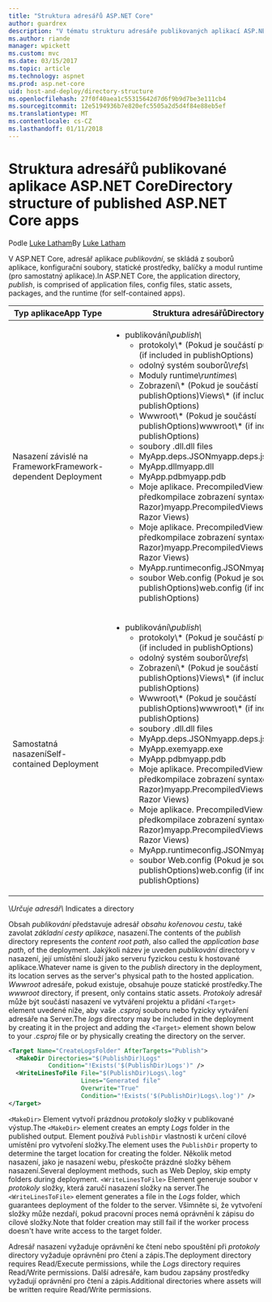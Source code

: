 ```yaml
---
title: "Struktura adresářů ASP.NET Core"
author: guardrex
description: "V tématu strukturu adresáře publikovaných aplikací ASP.NET Core."
ms.author: riande
manager: wpickett
ms.custom: mvc
ms.date: 03/15/2017
ms.topic: article
ms.technology: aspnet
ms.prod: asp.net-core
uid: host-and-deploy/directory-structure
ms.openlocfilehash: 27f0f40aea1c55315642d7d6f9b9d7be3e111cb4
ms.sourcegitcommit: 12e5194936b7e820efc5505a2d5d4f84e88eb5ef
ms.translationtype: MT
ms.contentlocale: cs-CZ
ms.lasthandoff: 01/11/2018
---
```

# <a name="directory-structure-of-published-aspnet-core-apps"></a><span data-ttu-id="21a15-103">Struktura adresářů publikované aplikace ASP.NET Core</span><span class="sxs-lookup"><span data-stu-id="21a15-103">Directory structure of published ASP.NET Core apps</span></span>

<span data-ttu-id="21a15-104">Podle [Luke Latham](https://github.com/guardrex)</span><span class="sxs-lookup"><span data-stu-id="21a15-104">By [Luke Latham](https://github.com/guardrex)</span></span>

<span data-ttu-id="21a15-105">V ASP.NET Core, adresář aplikace *publikování*, se skládá z souborů aplikace, konfigurační soubory, statické prostředky, balíčky a modul runtime (pro samostatný aplikace).</span><span class="sxs-lookup"><span data-stu-id="21a15-105">In ASP.NET Core, the application directory, *publish*, is comprised of application files, config files, static assets, packages, and the runtime (for self-contained apps).</span></span>

| <span data-ttu-id="21a15-106">Typ aplikace</span><span class="sxs-lookup"><span data-stu-id="21a15-106">App Type</span></span>                       | <span data-ttu-id="21a15-107">Struktura adresářů</span><span class="sxs-lookup"><span data-stu-id="21a15-107">Directory Structure</span></span> |
| ------------------------------ | ------------------- |
| <span data-ttu-id="21a15-108">Nasazení závislé na Framework</span><span class="sxs-lookup"><span data-stu-id="21a15-108">Framework-dependent Deployment</span></span> | <ul><li><span data-ttu-id="21a15-109">publikování\\*</span><span class="sxs-lookup"><span data-stu-id="21a15-109">publish\\*</span></span><ul><li><span data-ttu-id="21a15-110">protokoly\\* (Pokud je součástí publishOptions)</span><span class="sxs-lookup"><span data-stu-id="21a15-110">logs\\* (if included in publishOptions)</span></span></li><li><span data-ttu-id="21a15-111">odolný systém souborů\\*</span><span class="sxs-lookup"><span data-stu-id="21a15-111">refs\\*</span></span></li><li><span data-ttu-id="21a15-112">Moduly runtime\\*</span><span class="sxs-lookup"><span data-stu-id="21a15-112">runtimes\\*</span></span></li><li><span data-ttu-id="21a15-113">Zobrazení\\* (Pokud je součástí publishOptions)</span><span class="sxs-lookup"><span data-stu-id="21a15-113">Views\\* (if included in publishOptions)</span></span></li><li><span data-ttu-id="21a15-114">Wwwroot\\* (Pokud je součástí publishOptions)</span><span class="sxs-lookup"><span data-stu-id="21a15-114">wwwroot\\* (if included in publishOptions)</span></span></li><li><span data-ttu-id="21a15-115">soubory .dll</span><span class="sxs-lookup"><span data-stu-id="21a15-115">.dll files</span></span></li><li><span data-ttu-id="21a15-116">MyApp.deps.JSON</span><span class="sxs-lookup"><span data-stu-id="21a15-116">myapp.deps.json</span></span></li><li><span data-ttu-id="21a15-117">MyApp.dll</span><span class="sxs-lookup"><span data-stu-id="21a15-117">myapp.dll</span></span></li><li><span data-ttu-id="21a15-118">MyApp.pdb</span><span class="sxs-lookup"><span data-stu-id="21a15-118">myapp.pdb</span></span></li><li><span data-ttu-id="21a15-119">Moje aplikace. PrecompiledViews.dll (Pokud předkompilace zobrazení syntaxe Razor)</span><span class="sxs-lookup"><span data-stu-id="21a15-119">myapp.PrecompiledViews.dll (if precompiling Razor Views)</span></span></li><li><span data-ttu-id="21a15-120">Moje aplikace. PrecompiledViews.pdb (Pokud předkompilace zobrazení syntaxe Razor)</span><span class="sxs-lookup"><span data-stu-id="21a15-120">myapp.PrecompiledViews.pdb (if precompiling Razor Views)</span></span></li><li><span data-ttu-id="21a15-121">MyApp.runtimeconfig.JSON</span><span class="sxs-lookup"><span data-stu-id="21a15-121">myapp.runtimeconfig.json</span></span></li><li><span data-ttu-id="21a15-122">soubor Web.config (Pokud je součástí publishOptions)</span><span class="sxs-lookup"><span data-stu-id="21a15-122">web.config (if included in publishOptions)</span></span></li></ul></li></ul> |
| <span data-ttu-id="21a15-123">Samostatná nasazení</span><span class="sxs-lookup"><span data-stu-id="21a15-123">Self-contained Deployment</span></span>      | <ul><li><span data-ttu-id="21a15-124">publikování\\*</span><span class="sxs-lookup"><span data-stu-id="21a15-124">publish\\*</span></span><ul><li><span data-ttu-id="21a15-125">protokoly\\* (Pokud je součástí publishOptions)</span><span class="sxs-lookup"><span data-stu-id="21a15-125">logs\\* (if included in publishOptions)</span></span></li><li><span data-ttu-id="21a15-126">odolný systém souborů\\*</span><span class="sxs-lookup"><span data-stu-id="21a15-126">refs\\*</span></span></li><li><span data-ttu-id="21a15-127">Zobrazení\\* (Pokud je součástí publishOptions)</span><span class="sxs-lookup"><span data-stu-id="21a15-127">Views\\* (if included in publishOptions)</span></span></li><li><span data-ttu-id="21a15-128">Wwwroot\\* (Pokud je součástí publishOptions)</span><span class="sxs-lookup"><span data-stu-id="21a15-128">wwwroot\\* (if included in publishOptions)</span></span></li><li><span data-ttu-id="21a15-129">soubory .dll</span><span class="sxs-lookup"><span data-stu-id="21a15-129">.dll files</span></span></li><li><span data-ttu-id="21a15-130">MyApp.deps.JSON</span><span class="sxs-lookup"><span data-stu-id="21a15-130">myapp.deps.json</span></span></li><li><span data-ttu-id="21a15-131">MyApp.exe</span><span class="sxs-lookup"><span data-stu-id="21a15-131">myapp.exe</span></span></li><li><span data-ttu-id="21a15-132">MyApp.pdb</span><span class="sxs-lookup"><span data-stu-id="21a15-132">myapp.pdb</span></span></li><li><span data-ttu-id="21a15-133">Moje aplikace. PrecompiledViews.dll (Pokud předkompilace zobrazení syntaxe Razor)</span><span class="sxs-lookup"><span data-stu-id="21a15-133">myapp.PrecompiledViews.dll (if precompiling Razor Views)</span></span></li><li><span data-ttu-id="21a15-134">Moje aplikace. PrecompiledViews.pdb (Pokud předkompilace zobrazení syntaxe Razor)</span><span class="sxs-lookup"><span data-stu-id="21a15-134">myapp.PrecompiledViews.pdb (if precompiling Razor Views)</span></span></li><li><span data-ttu-id="21a15-135">MyApp.runtimeconfig.JSON</span><span class="sxs-lookup"><span data-stu-id="21a15-135">myapp.runtimeconfig.json</span></span></li><li><span data-ttu-id="21a15-136">soubor Web.config (Pokud je součástí publishOptions)</span><span class="sxs-lookup"><span data-stu-id="21a15-136">web.config (if included in publishOptions)</span></span></li></ul></li></ul> |
<span data-ttu-id="21a15-137">\\*Určuje adresář</span><span class="sxs-lookup"><span data-stu-id="21a15-137">\\* Indicates a directory</span></span>

<span data-ttu-id="21a15-138">Obsah *publikování* představuje adresář *obsahu kořenovou cestu*, také zavolat *základní cesty aplikace*, nasazení.</span><span class="sxs-lookup"><span data-stu-id="21a15-138">The contents of the *publish* directory represents the *content root path*, also called the *application base path*, of the deployment.</span></span> <span data-ttu-id="21a15-139">Jakýkoli název je uveden *publikování* directory v nasazení, její umístění slouží jako serveru fyzickou cestu k hostované aplikace.</span><span class="sxs-lookup"><span data-stu-id="21a15-139">Whatever name is given to the *publish* directory in the deployment, its location serves as the server's physical path to the hosted application.</span></span> <span data-ttu-id="21a15-140">*Wwwroot* adresáře, pokud existuje, obsahuje pouze statické prostředky.</span><span class="sxs-lookup"><span data-stu-id="21a15-140">The *wwwroot* directory, if present, only contains static assets.</span></span> <span data-ttu-id="21a15-141">*Protokoly* adresář může být součástí nasazení ve vytváření projektu a přidání `<Target>` element uvedené níže, aby vaše *.csproj* souboru nebo fyzicky vytváření adresáře na Server.</span><span class="sxs-lookup"><span data-stu-id="21a15-141">The *logs* directory may be included in the deployment by creating it in the project and adding the `<Target>` element shown below to your *.csproj* file or by physically creating the directory on the server.</span></span>

```xml
<Target Name="CreateLogsFolder" AfterTargets="Publish">
  <MakeDir Directories="$(PublishDir)Logs" 
           Condition="!Exists('$(PublishDir)Logs')" />
  <WriteLinesToFile File="$(PublishDir)Logs\.log" 
                    Lines="Generated file" 
                    Overwrite="True" 
                    Condition="!Exists('$(PublishDir)Logs\.log')" />
</Target>
```

<span data-ttu-id="21a15-142">`<MakeDir>` Element vytvoří prázdnou *protokoly* složky v publikované výstup.</span><span class="sxs-lookup"><span data-stu-id="21a15-142">The `<MakeDir>` element creates an empty *Logs* folder in the published output.</span></span> <span data-ttu-id="21a15-143">Element používá `PublishDir` vlastnosti k určení cílové umístění pro vytvoření složky.</span><span class="sxs-lookup"><span data-stu-id="21a15-143">The element uses the `PublishDir` property to determine the target location for creating the folder.</span></span> <span data-ttu-id="21a15-144">Několik metod nasazení, jako je nasazení webu, přeskočte prázdné složky během nasazení.</span><span class="sxs-lookup"><span data-stu-id="21a15-144">Several deployment methods, such as Web Deploy, skip empty folders during deployment.</span></span> <span data-ttu-id="21a15-145">`<WriteLinesToFile>` Element generuje soubor v *protokoly* složky, která zaručí nasazení složky na server.</span><span class="sxs-lookup"><span data-stu-id="21a15-145">The `<WriteLinesToFile>` element generates a file in the *Logs* folder, which guarantees deployment of the folder to the server.</span></span> <span data-ttu-id="21a15-146">Všimněte si, že vytvoření složky může nezdaří, pokud pracovní proces nemá oprávnění k zápisu do cílové složky.</span><span class="sxs-lookup"><span data-stu-id="21a15-146">Note that folder creation may still fail if the worker process doesn't have write access to the target folder.</span></span>

<span data-ttu-id="21a15-147">Adresář nasazení vyžaduje oprávnění ke čtení nebo spouštění při *protokoly* directory vyžaduje oprávnění pro čtení a zápis.</span><span class="sxs-lookup"><span data-stu-id="21a15-147">The deployment directory requires Read/Execute permissions, while the *Logs* directory requires Read/Write permissions.</span></span> <span data-ttu-id="21a15-148">Další adresáře, kam budou zapsány prostředky vyžadují oprávnění pro čtení a zápis.</span><span class="sxs-lookup"><span data-stu-id="21a15-148">Additional directories where assets will be written require Read/Write permissions.</span></span>
